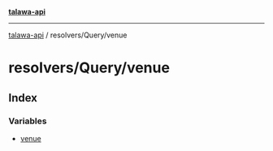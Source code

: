 [**talawa-api**](../../../README.md)

***

[talawa-api](../../../modules.md) / resolvers/Query/venue

# resolvers/Query/venue

## Index

### Variables

- [venue](variables/venue.md)
